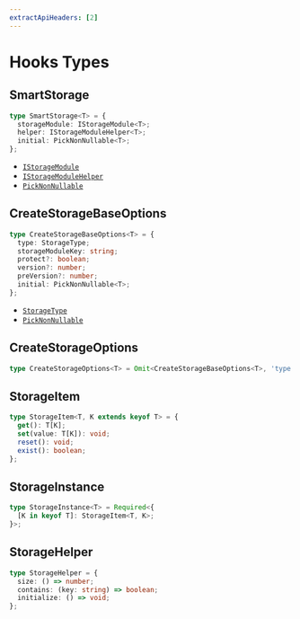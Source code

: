 ```yaml
---
extractApiHeaders: [2]
---
```


# Hooks Types

## SmartStorage

```ts
type SmartStorage<T> = {
  storageModule: IStorageModule<T>;
  helper: IStorageModuleHelper<T>;
  initial: PickNonNullable<T>;
};
```

<ReferencedTypes>

- [`IStorageModule`](core.html#istoragemodule)
- [`IStorageModuleHelper`](core.html#istoragemodulehelper)
- [`PickNonNullable`](shared.html#picknonnullable)

</ReferencedTypes>

## CreateStorageBaseOptions

```ts
type CreateStorageBaseOptions<T> = {
  type: StorageType;
  storageModuleKey: string;
  protect?: boolean;
  version?: number;
  preVersion?: number;
  initial: PickNonNullable<T>;
};
```

<ReferencedTypes>

- [`StorageType`](core.html#storagetype)
- [`PickNonNullable`](shared.html#picknonnullable)

</ReferencedTypes>

## CreateStorageOptions

```ts
type CreateStorageOptions<T> = Omit<CreateStorageBaseOptions<T>, 'type'>;
```

<Divider />

## StorageItem

```ts
type StorageItem<T, K extends keyof T> = {
  get(): T[K];
  set(value: T[K]): void;
  reset(): void;
  exist(): boolean;
};
```

## StorageInstance

```ts
type StorageInstance<T> = Required<{
  [K in keyof T]: StorageItem<T, K>;
}>;
```

<Divider />

## StorageHelper

```ts
type StorageHelper = {
  size: () => number;
  contains: (key: string) => boolean;
  initialize: () => void;
};
```
